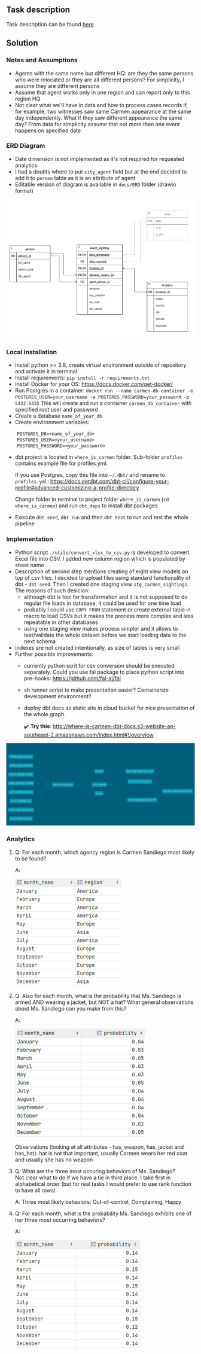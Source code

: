 ## Task description
Task description can be found [here](docs/README.md)

## Solution
### Notes and Assumptions
- Agents with the same name but different HQ: are they the same persons who were relocated or they are all different persons?
For simplicity, I assume they are different persons
- Assume that agent works only in one region and can report only to this region HQ
- Not clear what we'll have in data and how to process cases records if, for example, two witnesses saw same Carmen appearance 
  at the same day independently. What if they saw different appearance the same day? From data for simplicity assume that 
  not more than one event happens on specified date 

### ERD Diagram

- Date dimension is not implemented as it's not required for requested analytics
- I had a doubts where to put `city_agent` field but at the end decided to add it to `person` table as it is an attribute 
  of agent
- Editable version of diagram is available in `docs/ERD` folder (drawio format)

![img.png](docs/ERD/carmen-db-erd.png)


### Local installation
- Install python >= 3.8, create virtual environment outside of repository and activate it in terminal
- Install requirements: `pip install -r requirements.txt`
- Install Docker for your OS: https://docs.docker.com/get-docker/
- Run Postgres in a container: `docker run --name carmen-db-container -e POSTGRES_USER=your_username -e POSTGRES_PASSWORD=your_password -p 5432:5432`
  This will create and run a container `carmen_db_container` with specified root user and password
- Create a database `name_of_your_db`
- Create environment variables:
```
    POSTGRES_DB=<name_of_your_db>
    POSTGRES_USER=<your_username>
    POSTGRES_PASSWORD=<your_password>
```
- dbt project is located in `where_is_carmen` folder. Sub-folder `profiles` contains example file for profiles.yml.
  
    If you use Postgres, copy this file into `~/.dbt/` and rename to `profiles.yml`: https://docs.getdbt.com/dbt-cli/configure-your-profile#advanced-customizing-a-profile-directory.
  
  Change folder in terminal to project folder `where_is_carmen` (`cd where_is_carmen`) and run `dbt_deps` to install dbt packages
- Execute `dbt seed`, `dbt run` and then `dbt test` to run and test the whole pipeline 


### Implementation
- Python script `./utils/convert_xlsx_to_csv.py` is developed to convert Excel file into CSV. I added new column region
  which is populated by sheet name
- Description of second step mentions creating of eight view models on top of csv files. I decided to upload files using 
standard functionality of dbt - `dbt seed`. Then I created one staging view `stg_carmen_sightings`. The reasons of such desicion:
  - although dbt is tool for transformation and it is not supposed to do regular file loads in database, it could be used for one time load
  - probably I could use `COPY FROM` statement or create external table in macro to load CSVs but it makes the process more 
    complex and less repeatable in other databases
  - using one staging view makes process simpler and it allows to test/validate the whole dataset before we start loading data to 
    the next schema
- Indexes are not created intentionally, as size of tables is very small
- Further possible improvements: 
  - currently python scrit for csv conversion should be executed separately. 
Could you use fal package to place python script into pre-hooks: https://github.com/fal-ai/fal
  - sh runner script to make presentation easier? Containerize development environment?
  - deploy dbt docs as static site in cloud bucket for nice presentation of the whole graph.
    
    :heavy_check_mark: **Try this**: http://where-is-carmen-dbt-docs.s3-website-ap-southeast-2.amazonaws.com/index.html#!/overview
    
![lineage_graph.png](docs/lineage_graph.png)

### Analytics
1. Q: For each month, which agency region is Carmen Sandiego most likely to be found?
   
   A:
   
    ![Most likely region](docs/most_likely_region.png)
   

2. Q: Also for each month, what is the probability that Ms. Sandiego is armed AND wearing a jacket, but NOT a hat? 
   What general observations about Ms. Sandiego can you make from this?
   
    A:

    ![Probability of wearing jacket but not hat and having a weapon](docs/wearing_probability.png)
   
    Observations (looking at all attributes - has_weapon, has_jacket and has_hat): hat is not that important, 
   usually Carmen wears her red coat and usually she has no weapon


3. Q: What are the three most occuring behaviors of Ms. Sandiego?   
   Not clear what to do if we have a tie in third place. I take first in alphabetical order (but for real tasks I would 
   prefer to use rank function to have all rows)
   
    A: Three most likely behaviors: Out-of-control, Complaining, Happy
   


4. Q: For each month, what is the probability Ms. Sandiego exhibits one of her three most occurring behaviors?
   
   A:
   
    ![Behavior probability](docs/behavior_probability.png)